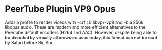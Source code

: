 # PeerTube Plugin VP9 Opus

Adds a profile to render videos with -crf 40 libvpx-vp9 and -b:a 256k libopus audio. These are modern and more efficient alternatives to the Peertube default encoders (H264 and AAC). However, despite being able to be decoded by virtually all browsers used today, this format can not be read by Safari before Big Sur.

